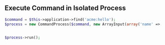 ## Execute Command in Isolated Process

````php
$command = $this->application->find('acme:hello');
$process = new CommandProcess($command, new ArrayInput(array('name' => 'joe')));


$process->run();
````
